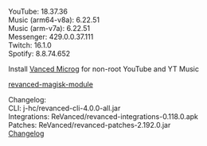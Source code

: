 YouTube: 18.37.36  
Music (arm64-v8a): 6.22.51  
Music (arm-v7a): 6.22.51  
Messenger: 429.0.0.37.111  
Twitch: 16.1.0  
Spotify: 8.8.74.652  

Install [Vanced Microg](https://github.com/TeamVanced/VancedMicroG/releases) for non-root YouTube and YT Music  

[revanced-magisk-module](https://github.com/j-hc/revanced-magisk-module)  

Changelog:  
CLI: j-hc/revanced-cli-4.0.0-all.jar  
Integrations: ReVanced/revanced-integrations-0.118.0.apk  
Patches: ReVanced/revanced-patches-2.192.0.jar  
[Changelog](https://github.com/ReVanced/revanced-patches/releases/tag/v2.192.0)  
